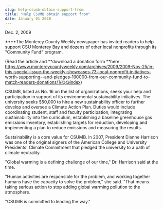 ```yaml
---
slug: help-csumb-obtain-support-from
title: "Help CSUMB obtain support from"
date: January 01 2020
---
```


 
<p>Dec. 2, 2009</p>
<p>
  ****The Monterey County Weekly newspaper has invited readers to help support
  CSU Monterey Bay and dozens of other local nonprofits through its "Community
  Fund" program.
</p>
<p>
  (Read the article and **download a donation form **here:
  <a
    href="https://www.montereycountyweekly.com/archives/2009/2009-Nov-25/in-this-special-issue-the-weekly-showcases-73-local-nonprofit-initiatives-worth-supporting--and-pledges-100000-from-our-community-fund-to-match-readers-donations/1/@@index"
    >https://www.montereycountyweekly.com/archives/2009/2009-Nov-25/in-this-special-issue-the-weekly-showcases-73-local-nonprofit-initiatives-worth-supporting--and-pledges-100000-from-our-community-fund-to-match-readers-donations/1/@@index</a
  >)
</p>
<p>
  CSUMB, listed as No. 16 on the list of organizations, seeks your help and
  participation in support of its environmental sustainability initiatives. The
  university seeks $50,000 to hire a new sustainability officer to further
  develop and oversee a Climate Action Plan. Duties would include coordinating
  student, staff and faculty participation, integrating sustainability into the
  curriculum, establishing a baseline greenhouse gas emissions inventory,
  establishing targets for reduction, developing and implementing a plan to
  reduce emissions and measuring the results.
</p>
<p>
  Sustainability is a core value for CSUMB. In 2007, President Dianne Harrison
  was one of the original signers of the American College and University
  Presidents' Climate Commitment that pledged the university to a path of
  climate neutrality.
</p>
<p>
  "Global warming is a defining challenge of our time," Dr. Harrison said at the
  time.
</p>
<p>
  "Human activities are responsible for the problem, and working together humans
  have the capacity to solve the problem," she said. "That means taking serious
  action to stop adding global warming pollution to the atmosphere.
</p>
<p>"CSUMB is committed to leading the way."</p>
 
